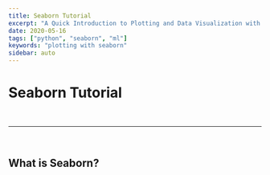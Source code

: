 ```yaml
---
title: Seaborn Tutorial
excerpt: "A Quick Introduction to Plotting and Data Visualization with Seaborn and Python"
date: 2020-05-16
tags: ["python", "seaborn", "ml"]
keywords: "plotting with seaborn"
sidebar: auto
---
```


# Seaborn Tutorial

<br>
<hr>
<br>

## What is Seaborn?
